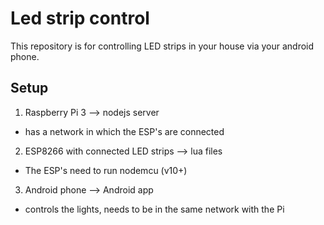 # Led strip control
This repository is for controlling LED strips in your house via your android phone.

## Setup
1. Raspberry Pi 3 --> nodejs server
* has a network in which the ESP's are connected
2. ESP8266 with connected LED strips --> lua files
* The ESP's need to run nodemcu (v10+)
3. Android phone --> Android app
* controls the lights, needs to be in the same network with the Pi

